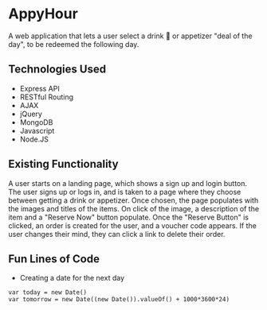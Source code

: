 # AppyHour
A web application that lets a user select a drink :beer: or appetizer "deal of the day", to be redeemed the following day.  

## Technologies Used
* Express API
* RESTful Routing
* AJAX
* jQuery
* MongoDB
* Javascript
* Node.JS

## Existing Functionality
A user starts on a landing page, which shows a sign up and login button. The user signs up or logs in, and is taken to a page where they choose between getting a drink or appetizer. Once chosen, the page populates with the images and titles of the items. On click of the image, a description of the item and a "Reserve Now" button populate. Once the "Reserve Button" is clicked, an order is created for the user, and a voucher code appears. If the user changes their mind, they can click a link to delete their order.

## Fun Lines of Code
* Creating a date for the next day

```
var today = new Date()
var tomorrow = new Date((new Date()).valueOf() + 1000*3600*24)

```

